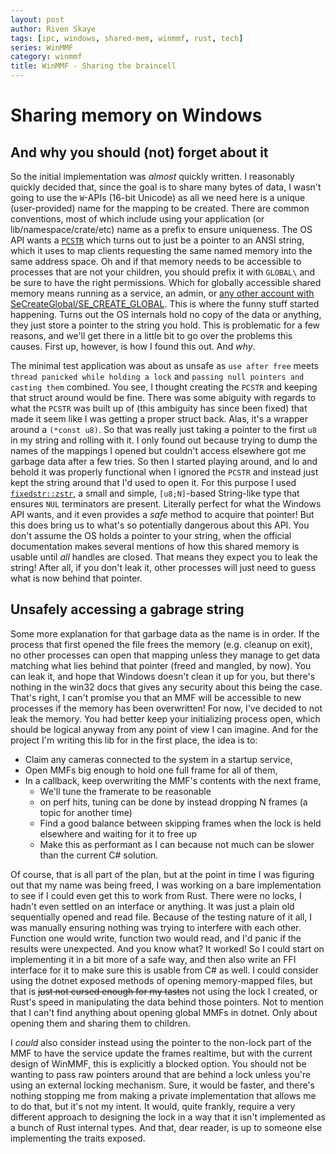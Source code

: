 ```yaml
---
layout: post
author: Riven Skaye
tags: [ipc, windows, shared-mem, winmmf, rust, tech]
series: WinMMF
category: winmmf
title: WinMMF - Sharing the braincell
---
```

# Sharing memory on Windows

## And why you should (not) forget about it

So the initial implementation was _almost_ quickly written. I reasonably quickly decided that, since the goal is to share many bytes of data, I wasn't going to use the `W`-APIs (16-bit Unicode) as all we need here is a unique (user-provided) name for the mapping to be created. There are common conventions, most of which include using your application (or lib/namespace/crate/etc) name as a prefix to ensure uniqueness. The OS API wants a [`PCSTR`](https://docs.rs/windows-core/0.57.0/windows_core/struct.PCSTR.html) which turns out to just be a pointer to an ANSI string, which it uses to map clients requesting the same named memory into the same address space. Oh and if that memory needs to be accessible to processes that are not your children, you should prefix it with `GLOBAL\` and be sure to have the right permissions. Which for globally accessible shared memory means running as a service, an admin, or [any other account with SeCreateGlobal/SE_CREATE_GLOBAL](https://learn.microsoft.com/en-us/windows/win32/secauthz/privilege-constants). This is where the funny stuff started happening. Turns out the OS internals hold no copy of the data or anything, they just store a pointer to the string you hold. This is problematic for a few reasons, and we'll get there in a little bit to go over the problems this causes. First up, however, is how I found this out. And _why_.

The minimal test application was about as unsafe as `use after free` meets `thread panicked while holding a lock` and `passing null pointers and casting them` combined. You see, I thought creating the `PCSTR` and keeping that struct around would be fine. There was some abiguity with regards to what the `PCSTR` was built up of (this ambiguity has since been fixed) that made it seem like I was getting a proper struct back. Alas, it's a wrapper around a `(*const u8)`. So that was really just taking a pointer to the first `u8` in my string and rolling with it. I only found out because trying to dump the names of the mappings I opened but couldn't access elsewhere got me garbage data after a few tries. So then I started playing around, and lo and behold it was properly functional when I ignored the `PCSTR` and instead just kept the string around that I'd used to open it. For this purpose I used [`fixedstr::zstr`](https://docs.rs/fixedstr/latest/fixedstr/struct.zstr.html), a small and simple, `[u8;N]`-based String-like type that ensures `NUL` terminators are present. Literally perfect for what the Windows API wants, and it even provides a _safe_ method to acquire that pointer! But this does bring us to what's so potentially dangerous about this API. You don't assume the OS holds a pointer to your string, when the official documentation makes several mentions of how this shared memory is usable until _all_ handles are closed. That means they expect you to leak the string! After all, if you don't leak it, other processes will just need to guess what is now behind that pointer.

## Unsafely accessing a gabrage string

Some more explanation for that garbage data as the name is in order. If the process that first opened the file frees the memory (e.g. cleanup on exit), no other processes can open that mapping unless they manage to get data matching what lies behind that pointer (freed and mangled, by now). You can leak it, and hope that Windows doesn't clean it up for you, but there's nothing in the win32 docs that gives any security about this being the case. That's right, I can't promise you that an MMF will be accessible to new processes if the memory has been overwritten! For now, I've decided to not leak the memory. You had better keep your initializing process open, which should be logical anyway from any point of view I can imagine. And for the project I'm writing this lib for in the first place, the idea is to:

- Claim any cameras connected to the system in a startup service,
- Open MMFs big enough to hold one full frame for all of them,
- In a callback, keep overwriting the MMF's contents with the next frame,
  - We'll tune the framerate to be reasonable
  - on perf hits, tuning can be done by instead dropping N frames (a topic for another time)
  - Find a good balance between skipping frames when the lock is held elsewhere and waiting for it to free up
  - Make this as performant as I can because not much can be slower than the current C# solution.

Of course, that is all part of the plan, but at the point in time I was figuring out that my name was being freed, I was working on a bare implementation to see if I could even get this to work from Rust. There were no locks, I hadn't even settled on an interface or anything. It was just a plain old sequentially opened and read file. Because of the testing nature of it all, I was manually ensuring nothing was trying to interfere with each other. Function one would write, function two would read, and I'd panic if the results were unexpected. And you know what? It worked! So I could start on implementing it in a bit more of a safe way, and then also write an FFI interface for it to make sure this is usable from C# as well. I could consider using the dotnet exposed methods of opening memory-mapped files, but that is ~~just not cursed enough for my tastes~~ not using the lock I created, or Rust's speed in manipulating the data behind those pointers. Not to mention that I can't find anything about opening global MMFs in dotnet. Only about opening them and sharing them to children.

I _could_ also consider instead using the pointer to the non-lock part of the MMF to have the service update the frames realtime, but with the current design of WinMMF, this is explicitly a blocked option. You should not be wanting to pass raw pointers around that are behind a lock unless you're using an external locking mechanism. Sure, it would be faster, and there's nothing stopping me from making a private implementation that allows me to do that, but it's not my intent. It would, quite frankly, require a very different approach to designing the lock in a way that it isn't implemented as a bunch of Rust internal types. And that, dear reader, is up to someone else implementing the traits exposed.
